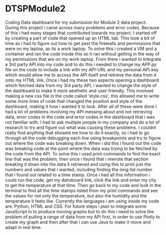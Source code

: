# DTSPModule2
Coding Data dashboard for my submission for Module 2 data project.
During this project i came across many problems and error codes.
Because of this i had many stages that contributed towards my project.
I started off by creating a part of code that opened up an HTML tab. 
This took a bit of time as i had to figure out how to get past the firewalls and permissions that were on my laptop, as its a work laptop.
To solve this i created a VM and a container and ran the code inside this so it ran without getting in the way of my permissions that are on my work laptop.
From there i wanted to integrate a 3rd party API into my code and to do this i needed to change my APP.py file on the code to include a link with my API-URL and my personal API-key which would allow me to access the API itself and retrieve the data from it onto my HTML link.
Once i had my these two aspects opening a dashboard which fetched data from my 3rd party API, i wanted to change the style of the dashboard to make it more aesthetic and user-friendly.
This involved making a new css file in the code called 'style.css', this allowed me to write some more lines of code that changed the position and style of the dashboard, making it how i wanted it to look.
After all of these were done I had a lot of problems involving my API messing about and not retrieving data, error codes in the code and error codes in the dashboard that i was not familiar with. 
I had to ask multiple people in my company and do a lot of research to try and figure out what was causing these problems. I couldnt really find anything that showed me how to do it exactly, so i had to go through all the code debugging each line using breakpoints and try to figure out where the code was breaking down. 
When i did this i found out the code was breaking code at the point where the data was trying to be fetched by the code from the API. 
To solve this i used print commands to find the exact line that was the problem, then once i found that i rewrote that section breaking it down into the data it retrieved and using this to print just the numbers and values that i wanted, including finding the long list number that i found out related to a time stamp. 
Once i had all this information i could run the code, get my dahsboard link, click the link and enter my city to get the temperature at that time. Then go back to my code and look in the terminal to find all the time stamps listed from my print commands and see the values for not only the temperature, but also the humidity and the temperature it feels like.
Currently the languages i am using inside my code are: Python, HTML and CSS. For future steps i plan to integrate some JavaScript in to produce moving graphs but to do this i need to solve the problem of pulling a range of data from my API first, in order to use Plotly to create my graph and then after that i can use Java to make it move and adapt in real time.
